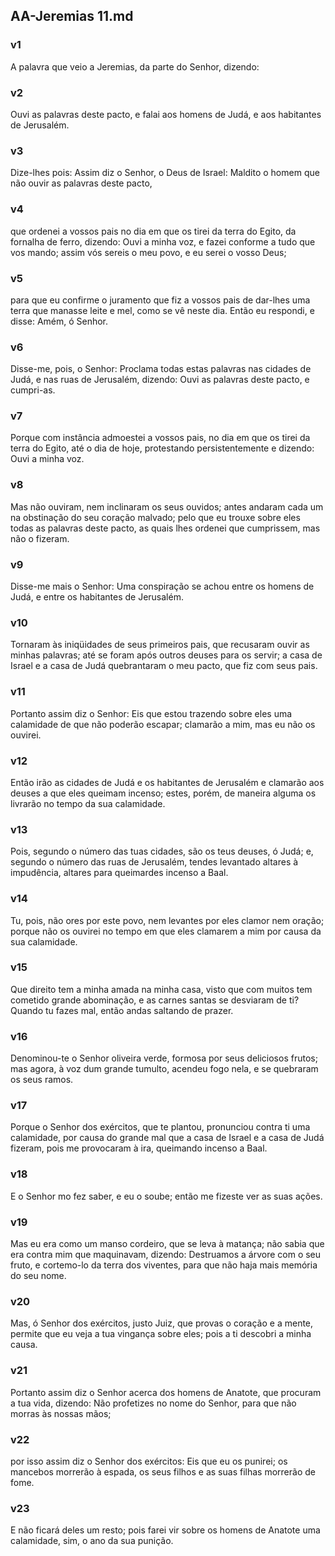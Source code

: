 ## AA-Jeremias 11.md
### v1
 A palavra que veio a Jeremias, da parte do Senhor, dizendo:
### v2
 Ouvi as palavras deste pacto, e falai aos homens de Judá, e aos habitantes de Jerusalém.
### v3
 Dize-lhes pois: Assim diz o Senhor, o Deus de Israel: Maldito o homem que não ouvir as palavras deste pacto,
### v4
 que ordenei a vossos pais no dia em que os tirei da terra do Egito, da fornalha de ferro, dizendo: Ouvi a minha voz, e fazei conforme a tudo que vos mando; assim vós sereis o meu povo, e eu serei o vosso Deus;
### v5
 para que eu confirme o juramento que fiz a vossos pais de dar-lhes uma terra que manasse leite e mel, como se vê neste dia. Então eu respondi, e disse: Amém, ó Senhor.
### v6
 Disse-me, pois, o Senhor: Proclama todas estas palavras nas cidades de Judá, e nas ruas de Jerusalém, dizendo: Ouvi as palavras deste pacto, e cumpri-as.
### v7
 Porque com instância admoestei a vossos pais, no dia em que os tirei da terra do Egito, até o dia de hoje, protestando persistentemente e dizendo: Ouvi a minha voz.
### v8
 Mas não ouviram, nem inclinaram os seus ouvidos; antes andaram cada um na obstinação do seu coração malvado; pelo que eu trouxe sobre eles todas as palavras deste pacto, as quais lhes ordenei que cumprissem, mas não o fizeram.
### v9
 Disse-me mais o Senhor: Uma conspiração se achou entre os homens de Judá, e entre os habitantes de Jerusalém.
### v10
 Tornaram às iniqüidades de seus primeiros pais, que recusaram ouvir as minhas palavras; até se foram após outros deuses para os servir; a casa de Israel e a casa de Judá quebrantaram o meu pacto, que fiz com seus pais.
### v11
 Portanto assim diz o Senhor: Eis que estou trazendo sobre eles uma calamidade de que não poderão escapar; clamarão a mim, mas eu não os ouvirei.
### v12
 Então irão as cidades de Judá e os habitantes de Jerusalém e clamarão aos deuses a que eles queimam incenso; estes, porém, de maneira alguma os livrarão no tempo da sua calamidade.
### v13
 Pois, segundo o número das tuas cidades, são os teus deuses, ó Judá; e, segundo o número das ruas de Jerusalém, tendes levantado altares à impudência, altares para queimardes incenso a Baal.
### v14
 Tu, pois, não ores por este povo, nem levantes por eles clamor nem oração; porque não os ouvirei no tempo em que eles clamarem a mim por causa da sua calamidade.
### v15
 Que direito tem a minha amada na minha casa, visto que com muitos tem cometido grande abominação, e as carnes santas se desviaram de ti? Quando tu fazes mal, então andas saltando de prazer.
### v16
 Denominou-te o Senhor oliveira verde, formosa por seus deliciosos frutos; mas agora, à voz dum grande tumulto, acendeu fogo nela, e se quebraram os seus ramos.
### v17
 Porque o Senhor dos exércitos, que te plantou, pronunciou contra ti uma calamidade, por causa do grande mal que a casa de Israel e a casa de Judá fizeram, pois me provocaram à ira, queimando incenso a Baal.
### v18
 E o Senhor mo fez saber, e eu o soube; então me fizeste ver as suas ações.
### v19
 Mas eu era como um manso cordeiro, que se leva à matança; não sabia que era contra mim que maquinavam, dizendo: Destruamos a árvore com o seu fruto, e cortemo-lo da terra dos viventes, para que não haja mais memória do seu nome.
### v20
 Mas, ó Senhor dos exércitos, justo Juiz, que provas o coração e a mente, permite que eu veja a tua vingança sobre eles; pois a ti descobri a minha causa.
### v21
 Portanto assim diz o Senhor acerca dos homens de Anatote, que procuram a tua vida, dizendo: Não profetizes no nome do Senhor, para que não morras às nossas mãos;
### v22
 por isso assim diz o Senhor dos exércitos: Eis que eu os punirei; os mancebos morrerão à espada, os seus filhos e as suas filhas morrerão de fome.
### v23
 E não ficará deles um resto; pois farei vir sobre os homens de Anatote uma calamidade, sim, o ano da sua punição.
